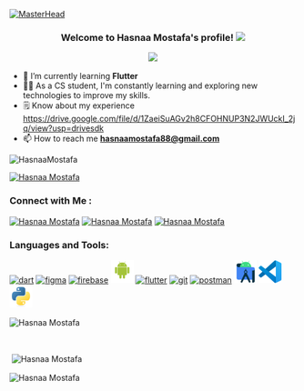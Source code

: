 

[![MasterHead](https://miro.medium.com/max/1400/1*vkfI4nFNheC5v0p7wzDtGg.gif)](https://rishavchanda.io)

<h3 align="center">
  Welcome to Hasnaa Mostafa's profile!
  <img src="https://media.giphy.com/media/hvRJCLFzcasrR4ia7z/giphy.gif" width="28">
</h3>

<!-- Typing SVG by DenverCoder1 - https://github.com/DenverCoder1/readme-typing-svg -->
<p align="center">
  <a href="https://github.com/DenverCoder1/readme-typing-svg"><img src="https://readme-typing-svg.herokuapp.com/?lines=Flutter%20developer;Always%20learning%20new%20things&font=Fira%20Code&center=true&width=440&height=45&color=f75c7e&vCenter=true&size=22"></a>
</p>

- 🏢 I’m currently learning **Flutter**
- 👨‍💻 As a CS student, I'm constantly learning and exploring new technologies to improve my skills.
- 🗒️ Know about my experience https://drive.google.com/file/d/1ZaeiSuAGv2h8CFOHNUP3N2JWUckI_2jq/view?usp=drivesdk
- 📫 How to reach me **hasnaamostafa88@gmail.com**

<p align="left"> <img src="https://komarev.com/ghpvc/?username=HasnaaMostafa&label=Profile%20views&color=0e75b6&style=flat" alt="HasnaaMostafa" /> </p>

<p align="left"> <a href="https://github.com/ryo-ma/github-profile-trophy"><img src="https://github-profile-trophy.vercel.app/?username=HasnaaMostafa&theme=tokyonight&no-frame=true&no-bg=true" alt="Hasnaa Mostafa" /></a> </p>

### Connect with Me :

<p align="left">
<a href="https://www.linkedin.com/in/hasnaa-mostafa-885876260/" target="blank"><img align="center" src="https://raw.githubusercontent.com/rahuldkjain/github-profile-readme-generator/master/src/images/icons/Social/linked-in-alt.svg" alt="Hasnaa Mostafa" height="30" width="40" /></a>
<a href="https://www.facebook.com/profile.php?id=100007874898907" target="blank"><img align="center" src="https://raw.githubusercontent.com/rahuldkjain/github-profile-readme-generator/master/src/images/icons/Social/facebook.svg" alt="Hasnaa Mostafa" height="30" width="40" /></a>
<a href="https://https://x.com/Hasnaa_mostafa_" target="blank"><img align="center" src="https://raw.githubusercontent.com/rahuldkjain/github-profile-readme-generator/master/src/images/icons/Social/twitter.svg" alt="Hasnaa Mostafa" height="30" width="40" /></a>
</p>
<h3 align="left">Languages and Tools:</h3>
<p align="left"> <a href="https://dart.dev" target="_blank" rel="noreferrer"> <img src="https://www.vectorlogo.zone/logos/dartlang/dartlang-icon.svg" alt="dart" width="40" height="40"/></a> <a href="https://www.figma.com/" target="_blank" rel="noreferrer"> <img src="https://www.vectorlogo.zone/logos/figma/figma-icon.svg" alt="figma" width="40" height="40"/></a> <a href="https://firebase.google.com/" target="_blank" rel="noreferrer"> <img src="https://www.vectorlogo.zone/logos/firebase/firebase-icon.svg" alt="firebase" width="40" height="40"/></a>
<a href="https://developer.android.com" target="_blank" rel="noreferrer"> <img src="https://raw.githubusercontent.com/devicons/devicon/master/icons/android/android-original-wordmark.svg" alt="android" width="40" height="40"/></a> <a href="https://flutter.dev" target="_blank" rel="noreferrer"> <img src="https://www.vectorlogo.zone/logos/flutterio/flutterio-icon.svg" alt="flutter" width="40" height="40"/></a> <a href="https://git-scm.com/" target="_blank" rel="noreferrer"> <img src="https://www.vectorlogo.zone/logos/git-scm/git-scm-icon.svg" alt="git" width="40" height="40"/></a> <a href="https://postman.com" target="_blank" rel="noreferrer"> <img src="https://www.vectorlogo.zone/logos/getpostman/getpostman-icon.svg" alt="postman" width="40" height="40"/></a> 
<a href="https://developer.android.com/studio" target="_blank" rel="noreferrer"> <img src="https://github.com/devicons/devicon/blob/v2.16.0/icons/androidstudio/androidstudio-original.svg" alt="android studio" width="40" height="40"/></a> <a href="https://code.visualstudio.com/" target="_blank" rel="noreferrer"> <img src="https://github.com/devicons/devicon/blob/v2.16.0/icons/vscode/vscode-original.svg" alt="vs code" width="40" height="40"/></a> <a href="https://www.python.org/" target="_blank" rel="noreferrer"> <img src="https://github.com/devicons/devicon/blob/v2.16.0/icons/python/python-original.svg" alt="python" width="40" height="40"/> </a>
</p>

<p><img align="center" src="https://github-readme-stats.vercel.app/api/top-langs?username=HasnaaMostafa&show_icons=true&locale=en&layout=compact&theme=tokyonight" alt="Hasnaa Mostafa" /></p></br>

<p>&nbsp;<img align="center"src="https://github-readme-stats.vercel.app/api?username=HasnaaMostafa&show_icons=true&locale=en&theme=tokyonight" alt="Hasnaa Mostafa" /></p>

<p><img align="center" src="https://github-readme-streak-stats.herokuapp.com/?user=HasnaaMostafa&&theme=tokyonight" alt="Hasnaa Mostafa" /></p>



<!--
- 💬 Ask me about **Flutter**
- 📫 How to reach me **hasnaamostafa88@gmail.com**


**HasnaaMostafa/HasnaaMostafa** is a ✨ _special_ ✨ repository because its `README.md` (this file) appears on your GitHub profile.

Here are some ideas to get you started:

- 🔭 I’m currently working on ...
- 🌱 I’m currently learning ...
- 👯 I’m looking to collaborate on ...
- 🤔 I’m looking for help with ...
- 💬 Ask me about ...
- 📫 How to reach me: ...
- 😄 Pronouns: ...
- ⚡ Fun fact: ...
-->
